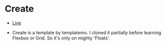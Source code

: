 
# Create

* [Live](https://create-td.netlify.app/) 

* Create is a template by templatemo. I cloned it partially before learning Flexbox or Grid. So it's only on mighty 'Floats'. 
